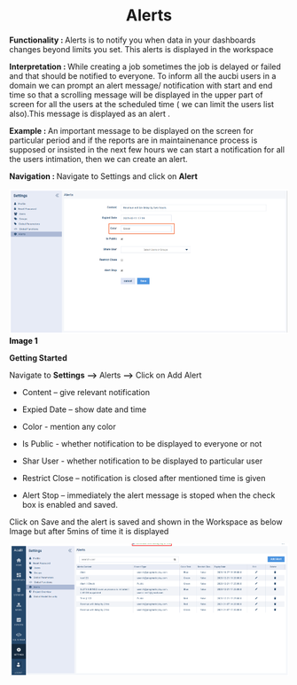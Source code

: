 <h1><center>Alerts </center> </h1>

<b> Functionality :  </b>  Alerts is to notify you when data in your dashboards changes beyond limits you set. This alerts is displayed in the workspace

  

<b> Interpretation :  </b> While creating a job sometimes the job is delayed or failed and that should be notified to everyone. To inform all the aucbi users in a domain we can prompt an alert message/ notification with start and end time so that a scrolling message will be displayed in the upper part of screen for all the users at the scheduled time ( we can limit the users list also).This message is displayed as an alert .

  

<b>Example : </b>An important message to be displayed on the screen for particular period and if the reports are in maintainenance process is supposed or insisted in the next few hours we can start a notification for all the users intimation, then we can create an alert.

  

<b>Navigation : </b>  Navigate to Settings and click on **Alert**

![enter image description here](https://github.com/surifirstpin/AcuBI_Technical_Documents/blob/master/images/A1.png?raw=true)
<b><font color = "Black" >Image 1</font></b>


**Getting Started**

  

Navigate to **Settings** **-->** Alerts **-->** Click on  Add Alert

  

-   Content – give relevant notification
    
-   Expied Date – show date and time
    
-   Color - mention any color
    
-   Is Public - whether notification to be displayed to everyone or not
    
-   Shar User - whether notification to be displayed to particular user
    
-   Restrict Close – notification is closed after mentioned time is given
    
-   Alert Stop – immediately the alert message is stoped when the check box is enabled and saved.

Click on Save and the alert is saved and shown in the Workspace as below Image but after 5mins of time it is displayed


![enter image description here](https://github.com/surifirstpin/AcuBI_Technical_Documents/blob/master/images/A2.png?raw=true)
<!--stackedit_data:
eyJoaXN0b3J5IjpbLTg3MDc4MTg3NSwtMjA5MjQyNTQ5MSwtMT
Y5Nzc1OTkzMF19
-->